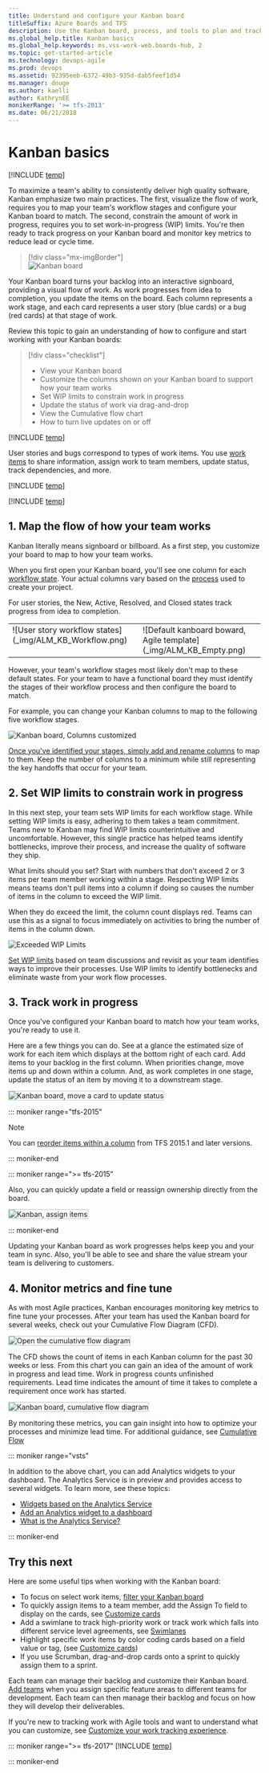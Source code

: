 ```yaml
---
title: Understand and configure your Kanban board 
titleSuffix: Azure Boards and TFS
description: Use the Kanban board, process, and tools to plan and track work in Azure Boards or Team Foundation Server
ms.global_help.title: Kanban basics
ms.global_help.keywords: ms.vss-work-web.boards-hub, 2  
ms.topic: get-started-article
ms.technology: devops-agile
ms.prod: devops
ms.assetid: 92395eeb-6372-49b3-935d-dab5feef1d54
ms.manager: douge
ms.author: kaelliauthor: KathrynEE
monikerRange: '>= tfs-2013'
ms.date: 06/21/2018
---
```


# Kanban basics

[!INCLUDE [temp](../_shared/version-vsts-tfs-all-versions.md)]

To maximize a team's ability to consistently deliver high quality software, Kanban emphasize two main practices. The first, visualize the flow of work, requires you to map your team's workflow stages and configure your Kanban board to match. The second, constrain the amount of work in progress, requires you to set work-in-progress (WIP) limits. You're then ready to track progress on your Kanban board and monitor key metrics to reduce lead or cycle time.  

> [!div class="mx-imgBorder"]  
> ![Kanban board](_img/quickstart/intro-view.png) 

Your Kanban board turns your backlog into an interactive signboard, providing a visual flow of work. As work progresses from idea to completion, you update the items on the board. Each column represents a work stage, and each card represents a user story (blue cards) or a bug (red cards) at that stage of work.

Review this topic to gain an understanding of how to configure and start working with your Kanban boards:   

>[!div class="checklist"]    
> * View your Kanban board    
> * Customize the columns shown on your Kanban board to support how your team works  
> * Set WIP limits to constrain work in progress   
> * Update the status of work via drag-and-drop  
> * View the Cumulative flow chart     
> * How to turn live updates on or off  


[!INCLUDE [temp](../_shared/image-differences.md)] 


User stories and bugs correspond to types of work items. You use  [work items](../backlogs/add-work-items.md) to share information, assign work to team members, update status, track dependencies, and more.


[!INCLUDE [temp](../_shared/prerequisites.md)]


[!INCLUDE [temp](../_shared/open-kanban-board.md)] 


## 1. Map the flow of how your team works
<meta name="description" content="Kanban workflow" />
Kanban literally means signboard or billboard. As a first step, you customize your board to map to how your team works.

When you first open your Kanban board, you'll see one column for each [workflow state](../work-items/guidance/choose-process.md#workflow-states). Your actual columns vary based on the [process](../work-items/guidance/choose-process.md) used to create your project.

For user stories, the New, Active, Resolved, and Closed states track progress from idea to completion.
<table>
<tbody>
<tr valign="top">
<td>
![User story workflow states](_img/ALM_KB_Workflow.png)

</td>
<td>
![Default kanboard boward, Agile template](_img/ALM_KB_Empty.png)

</td>
</tr>
</tbody>
</table>

However, your team's workflow stages most likely don't map to these default states. For your team to have a functional board they must identify the stages of their workflow process and then configure the board to match.

For example, you can change your Kanban columns to map to the following five workflow stages.

![Kanban board, Columns customized](_img/ALM_KB_Board2.png)

[Once you've identified your stages, simply add and rename columns](add-columns.md) to map to them. Keep the number of columns to a minimum while still representing the key handoffs that occur for your team.

## 2. Set WIP limits to constrain work in progress
<meta name="description" content="Kanban WIP limits" />
In this next step, your team sets WIP limits for each workflow stage. While setting WIP limits is easy, adhering to them takes a team commitment. Teams new to Kanban may find WIP limits counterintuitive and uncomfortable. However, this single practice has helped teams identify bottlenecks, improve their process, and increase the quality of software they ship.

What limits should you set? Start with numbers that don't exceed 2 or 3 items per team member working within a stage. Respecting WIP limits means teams don't pull items into a column if doing so causes the number of items in the column to exceed the WIP limit.

When they do exceed the limit, the column count displays red. Teams can use this as a signal to focus immediately on activities to bring the number of items in the column down.

![Exceeded WIP Limits](_img/ALM_KB_WipLimits.png)

[Set WIP limits](wip-limits.md) based on team discussions and revisit as your team identifies ways to improve their processes. Use WIP limits to identify bottlenecks and eliminate waste from your work flow processes.

<a id="track-work">  </a>
## 3. Track work in progress
<meta name="description" content="Kanban tools track progress" />
Once you've configured your Kanban board to match how your team works, you're ready to use it.

Here are a few things you can do. See at a glance the estimated size of work for each item which displays at the bottom right of each card. Add items to your backlog in the first column. When priorities change, move items up and down within a column. And, as work completes in one stage, update the status of an item by moving it to a downstream stage.

<img src="_img/ALM_CC_MoveCard.png" alt="Kanban board, move a card to update status" style="border: 1px solid #C3C3C3;" />   

::: moniker range="tfs-2015"

> [!NOTE]  
> You can [reorder items within a column](../../boards/boards/reorder-cards.md#reorder-cards) from TFS 2015.1 and later versions.

::: moniker-end

::: moniker range=">= tfs-2015"

Also, you can quickly update a field or reassign ownership directly from the board.

<img src="_img/ALM_CC_UpdateFieldOnCard.png" alt="Kanban, assign items" style="border: 1px solid #C3C3C3;" />   

::: moniker-end

Updating your Kanban board as work progresses helps keep you and your team in sync. Also, you'll be able to see and share the value stream your team is delivering to customers.

## 4. Monitor metrics and fine tune
As with most Agile practices, Kanban encourages monitoring key metrics to fine tune your processes. After your team has used the Kanban board for several weeks, check out your Cumulative Flow Diagram (CFD).

<img src="_img/kanban-basics-open-cfd.png" alt="Open the cumulative flow diagram" style="border: 1px solid #C3C3C3;" />   

The CFD shows the count of items in each Kanban column for the past 30 weeks or less. From this chart you can gain an idea of the amount of work in progress and lead time. Work in progress counts unfinished requirements. Lead time indicates the amount of time it takes to complete a requirement once work has started.  

<img src="_img/ALM_KB_CumulativeFlow.png" alt="Kanban board, cumulative flow diagram" style="border: 1px solid #C3C3C3;" />   

By monitoring these metrics, you can gain insight into how to optimize your processes and minimize lead time. For additional guidance, see [Cumulative Flow](../../report/dashboards/cumulative-flow.md) 


::: moniker range="vsts"

In addition to the above chart, you can add Analytics widgets to your dashboard. The Analytics Service is in preview and provides access to several widgets. To learn more, see these topics: 
- [Widgets based on the Analytics Service](../../report/analytics/analytics-widgets-vsts.md)
- [Add an Analytics widget to a dashboard](../../report/analytics/enable-analytics-velocity.md)
- [What is the Analytics Service?](../../report/analytics/what-is-analytics.md)

::: moniker-end



## Try this next

Here are some useful tips when working with the Kanban board:
- To focus on select work items, [filter your Kanban board](filter-kanban-board.md)
- To quickly assign items to a team member, add the Assign To field to display on the cards, see [Customize cards](../../boards/boards/customize-cards.md)     
- Add a swimlane to track high-priority work or track work which falls into different service level agreements, see [Swimlanes](expedite-work.md)   
- Highlight specific work items by color coding cards based on a field value or tag, (see [Customize cards](../../boards/boards/customize-cards.md)) 
- If you use Scrumban, drag-and-drop cards onto a sprint to quickly assign them to a sprint.  




Each team can manage their backlog and customize their Kanban board. [Add teams](../../organizations/settings/add-teams.md) when you assign specific feature areas to different teams for development. Each team can then manage their backlog and focus on how they will develop their deliverables. 


If you're new to tracking work with Agile tools and want to understand what you can customize, see [Customize your work tracking experience](../../reference/customize-work.md). 

::: moniker range=">= tfs-2017"
[!INCLUDE [temp](../_shared/live-updates.md)]  

::: moniker-end